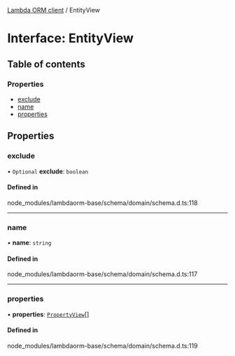 [Lambda ORM client](../README.md) / EntityView

# Interface: EntityView

## Table of contents

### Properties

- [exclude](EntityView.md#exclude)
- [name](EntityView.md#name)
- [properties](EntityView.md#properties)

## Properties

### exclude

• `Optional` **exclude**: `boolean`

#### Defined in

node_modules/lambdaorm-base/schema/domain/schema.d.ts:118

___

### name

• **name**: `string`

#### Defined in

node_modules/lambdaorm-base/schema/domain/schema.d.ts:117

___

### properties

• **properties**: [`PropertyView`](PropertyView.md)[]

#### Defined in

node_modules/lambdaorm-base/schema/domain/schema.d.ts:119
